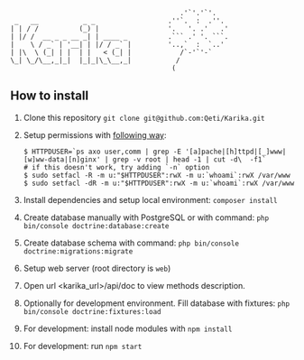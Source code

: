                                               .'`'.'`'.
     _   __           _ _                  .''`.  :  .''.
    | | / /          (_) |                 '.   '. .'   .'
    | |/ /  __ _ _ __ _| | ____ _          .``` .' '. ```.
    |    \ / _` | '__| | |/ / _` |         '..,`  :  `..'
    | |\  \ (_| | |  | |   < (_| |            /`-'`'-`
    \_| \_/\__,_|_|  |_|_|\_\__,_|           /
                                            (

## How to install

1. Clone this repository `git clone git@github.com:Qeti/Karika.git`
1. Setup permissions with [following way](http://symfony.com/doc/current/setup/file_permissions.html#using-acl-on-a-system-that-supports-setfacl-linux-bsd):

    ~~~
    $ HTTPDUSER=`ps axo user,comm | grep -E '[a]pache|[h]ttpd|[_]www|[w]ww-data|[n]ginx' | grep -v root | head -1 | cut -d\  -f1`
    # if this doesn't work, try adding `-n` option
    $ sudo setfacl -R -m u:"$HTTPDUSER":rwX -m u:`whoami`:rwX /var/www
    $ sudo setfacl -dR -m u:"$HTTPDUSER":rwX -m u:`whoami`:rwX /var/www
    ~~~
1. Install dependencies and setup local environment: `composer install`
1. Create database manually with PostgreSQL or with command: `php bin/console doctrine:database:create`
1. Create database schema with command: `php bin/console doctrine:migrations:migrate`
1. Setup web server (root directory is `web`)
1. Open url <karika_url>/api/doc to view methods description.
1. Optionally for development environment. Fill database with fixtures: `php bin/console doctrine:fixtures:load`
1. For development: install node modules with `npm install`
1. For development: run `npm start`


